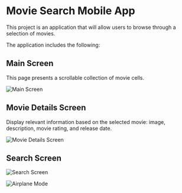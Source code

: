 # Movie Search Mobile App

This project is an application that will allow users to browse through a selection of movies.

The application includes the following:

## Main Screen
This page presents a scrollable collection of movie cells.

![Main Screen](https://github.com/GilShmaya/Movie-Search-Mobile-App/blob/main/MainScreen.PNG?raw=true)

## Movie Details Screen
Display relevant information based on the selected movie: image, description, movie
rating, and release date.

![Movie Details Screen](https://github.com/GilShmaya/Movie-Search-Mobile-App/blob/main/MovieDetails.PNG?raw=true)

## Search Screen

![Search Screen](https://github.com/GilShmaya/Movie-Search-Mobile-App/blob/main/Search.PNG?raw=true)

![Airplane Mode](https://github.com/GilShmaya/Movie-Search-Mobile-App/blob/main/NoInternet.PNG?raw=true)
